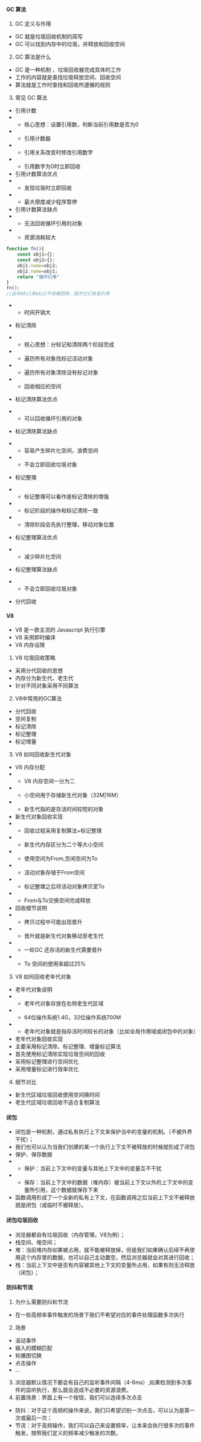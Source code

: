 #### GC 算法
1. GC 定义与作用
- GC 就是垃圾回收机制的简写
- GC 可以找到内存中的垃圾，并释放和回收空间

2. GC 算法是什么
- GC 是一种机制 ，垃圾回收器完成具体的工作
- 工作的内容就是查找垃圾释放空间、回收空间
- 算法就是工作时查找和回收所遵循的规则

3. 常见 GC 算法
- 引用计数
- - 核心思想：设置引用数，判断当前引用数是否为0
- - 引用计数器
- - 引用关系改变时修改引用数字
- - 引用数字为0时立即回收  
- 引用计数算法优点
- - 发现垃圾时立即回收
- - 最大限度减少程序暂停
- 引用计数算法缺点
- - 无法回收循环引用的对象
- - 资源消耗较大
```js
function fn(){
    const obj1={};
    const obj2={};
    obj1.name=obj2;
    obj2.name=obj1;
    return "循环引用"
}
fn();
//此时obj1和obj2不会被回收，因为它们各自引用
```
- - 时间开销大

- 标记清除
- - 核心思想：分标记和清除两个阶段完成
- - 遍历所有对象找标记活动对象
- - 遍历所有对象清除没有标记对象
- - 回收相应的空间
- 标记清除算法优点
- - 可以回收循环引用的对象
- 标记清除算法缺点
- - 容易产生碎片化空间，浪费空间
- - 不会立即回收垃圾对象

- 标记整理
- - 标记整理可以看作是标记清除的增强
- - 标记阶段的操作和标记清除一致
- - 清除阶段会先执行整理，移动对象位置
- 标记整理算法优点
- - 减少碎片化空间
- 标记整理算法缺点
- - 不会立即回收垃圾对象

- 分代回收

#### V8
- V8 是一款主流的 Javascript 执行引擎
- V8 采用即时编译
- V8 内存设限
1. V8 垃圾回收策略
- 采用分代回收的思想
- 内存分为新生代、老生代
- 针对不同对象采用不同算法
2. V8中常用的GC算法
- 分代回收
- 空间复制
- 标记清除
- 标记整理
- 标记增量
3. V8 如何回收新生代对象
- V8 内存分配
- - V8 内存空间一分为二
- - 小空间用于存储新生代对象（32M|16M）
- - 新生代指的是存活时间较短的对象
- 新生代对象回收实现
- - 回收过程采用复制算法+标记整理
- - 新生代内存区分为二个等大小空间
- - 使用空间为From,空闲空间为To
- - 活动对象存储于From空间
- - 标记整理之后将活动对象拷贝至To
- - From与To交换空间完成释放
- 回收细节说明
- - 拷贝过程中可能出现晋升
- - 晋升就是新生代对象移动至老生代
- - 一轮GC 还存活的新生代需要晋升
- - To 空间的使用率超过25%

3. V8 如何回收老年代对象
- 老年代对象说明
- - 老年代对象存放在右侧老生代区域
- - 64位操作系统1.4G，32位操作系统700M
- - 老年代对象就是指存活时间较长的对象（比如全局作用域或闭包中的对象）
- 老年代对象回收实现
- 主要采用标记清除、标记整理、增量标记算法
- 首先使用标记清除实现垃圾空间的回收
- 采用标记整理进行空间优化
- 采用增量标记进行效率优化
4. 细节对比
- 新生代区域垃圾回收使用空间换时间
- 老生代区域垃圾回收不适合复制算法

#### 闭包
- 闭包是一种机制，通过私有执行上下文来保护当中的变量的机制。（不被外界干扰）；
- 我们也可以认为当我们创建的某一个执行上下文不被释放的时候就形成了闭包
- 保护、保存数据
- - 保护：当前上下文中的变量与其他上下文中的变量互不干扰
- - 保存：当前上下文中的数据（堆内存）被当前上下文以外的上下文中的变量所引用，这个数据就保存下来
- 函数调用形成了一个全新的私有上下文，在函数调用之后当前上下文不被释放就是闭包（或临时不被释放）。

#### 闭包垃圾回收
- 浏览器都自有垃圾回收（内存管理，V8为例）；
- 栈空间、堆空间；
- 堆：当前堆内存如果被占用，就不能被释放掉，但是我们如果确认后续不再使用这个内存里的数据，也可以自己主动置空，然后浏览器就会对其进行回收；
- 栈：当前上下文中是否有内容被其他上下文的变量所占用，如果有则无法释放（闭包）；

#### 防抖和节流
1. 为什么需要防抖和节流
- 在一些高频率事件触发的场景下我们不希望对应的事件处理函数多次执行
2. 场景
- 滚动事件
- 输入的模糊匹配
- 轮播图切换
- 点击操作
- ...
3. 浏览器默认情况下都会有自己的监听事件间隔（4-6ms）,如果检测到多次事件的监听执行，那么就会造成不必要的资源浪费。
4. 前置场景：界面上有一个按钮，我们可以连续多次点击
- 防抖：对于这个高频的操作来说，我们只希望识别一次点击，可以认为是第一次或最后一次；
- 节流：对于高频操作，我们可以自己来设置频率，让本来会执行很多次的事件触发，按照我们定义的频率减少触发的次数。
